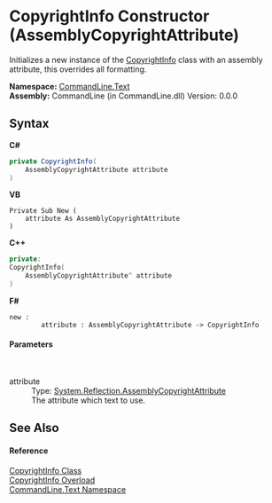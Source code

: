 # CopyrightInfo Constructor (AssemblyCopyrightAttribute)
 

Initializes a new instance of the <a href="T_CommandLine_Text_CopyrightInfo">CopyrightInfo</a> class with an assembly attribute, this overrides all formatting.

**Namespace:**&nbsp;<a href="N_CommandLine_Text">CommandLine.Text</a><br />**Assembly:**&nbsp;CommandLine (in CommandLine.dll) Version: 0.0.0

## Syntax

**C#**<br />
``` C#
private CopyrightInfo(
	AssemblyCopyrightAttribute attribute
)
```

**VB**<br />
``` VB
Private Sub New ( 
	attribute As AssemblyCopyrightAttribute
)
```

**C++**<br />
``` C++
private:
CopyrightInfo(
	AssemblyCopyrightAttribute^ attribute
)
```

**F#**<br />
``` F#
new : 
        attribute : AssemblyCopyrightAttribute -> CopyrightInfo
```


#### Parameters
&nbsp;<dl><dt>attribute</dt><dd>Type: <a href="https://docs.microsoft.com/dotnet/api/system.reflection.assemblycopyrightattribute" target="_blank">System.Reflection.AssemblyCopyrightAttribute</a><br />The attribute which text to use.</dd></dl>

## See Also


#### Reference
<a href="T_CommandLine_Text_CopyrightInfo">CopyrightInfo Class</a><br /><a href="Overload_CommandLine_Text_CopyrightInfo__ctor">CopyrightInfo Overload</a><br /><a href="N_CommandLine_Text">CommandLine.Text Namespace</a><br />